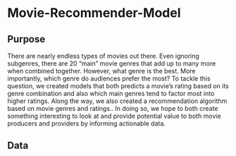 # Movie-Recommender-Model

## Purpose
There are nearly endless types of movies out there. Even ignoring subgenres, there are 20 “main” movie genres that add up to many more when combined together.
However, what genre is the best. More importantly, which genre do audiences prefer the most? To tackle this question, we created models that both predicts a movie’s rating based on its genre combination and also which main genres tend to factor most into higher ratings. Along the way, we also created a recommendation algorithm based on movie genres and ratings.. In doing so, we hope to both create something interesting to look at and provide potential value to both movie producers and providers by informing actionable data.

## Data
